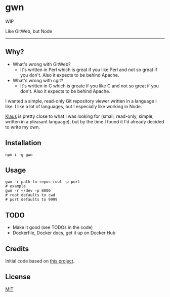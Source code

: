 # gwn

WIP

Like GitWeb, but Node

--------

## Why?

* What's wrong with GitWeb?
  * It's written in Perl which is great if you like Perl and not so great if you
    don't. Also it expects to be behind Apache.
* What's wrong with cgit?
  * It's written in C which is greate if you like C and not so great if you
    don't. Also it expects to be behind Apache.

I wanted a simple, read-only Git repository viewer written in a language I like.
I like a lot of languages, but I especially like working in Node.

[Klaus](https://github.com/jonashaag/klaus) is pretty close to what I was
looking for (small, read-only, simple, written in a pleasant language), but by
the time I found it I'd already decided to write my own.

## Installation

`npm i -g gwn`

## Usage

```shell
gwn -r path-to-repos-root -p port
# example
gwn -r ~/dev -p 8000
# root defaults to cwd
# port defaults to 9999
```

## TODO

* Make it good (see TODOs in the code)
* Dockerfile, Docker docs, get it up on Docker Hub

## Credits

Initial code based on [this project](https://github.com/timboudreau/gittattle).

## License

[MIT](./LICENSE.md)
